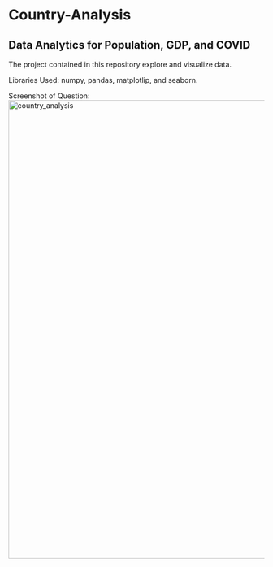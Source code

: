 # Country-Analysis
## Data Analytics for Population, GDP, and COVID

The project contained in this repository explore and visualize data.

Libraries Used: numpy, pandas, matplotlip, and seaborn.

Screenshot of Question:
<img width="903" alt="country_analysis" src="https://github.com/savitvitskiy/Country-Analysis/assets/44077338/9f145f2e-f583-41cc-8a00-d768b5cb79b1">
